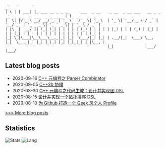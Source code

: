 
```
 _   _      _                                                                                      _
| \ | | ___| |_ ___ __ _ _ __     ___  _ __    _ __  _ __ ___   __ _ _ __ __ _ _ __ ___  _ __ ___ (_)_ __   __ _
|  \| |/ _ \ __/ __/ _` | '_ \   / _ \| '_ \  | '_ \| '__/ _ \ / _` | '__/ _` | '_ ` _ \| '_ ` _ \| | '_ \ / _` |
| |\  |  __/ || (_| (_| | | | | | (_) | | | | | |_) | | | (_) | (_| | | | (_| | | | | | | | | | | | | | | | (_| |
|_| \_|\___|\__\___\__,_|_| |_|  \___/|_| |_| | .__/|_|  \___/ \__, |_|  \__,_|_| |_| |_|_| |_| |_|_|_| |_|\__, |
                                              |_|              |___/                                       |___/
```

## Latest blog posts
- 2020-09-16 [C++ 元编程之 Parser Combinator](https://netcan.github.io/2020/09/16/C-%E5%85%83%E7%BC%96%E7%A8%8B%E4%B9%8BParser-Combinator/)
- 2020-09-05 [C++20 协程](https://netcan.github.io/2020/09/05/C-20%E5%8D%8F%E7%A8%8B/)
- 2020-08-30 [C++ 元编程之代码生成：设计并实现图 DSL](https://netcan.github.io/2020/08/30/C-%E5%85%83%E7%BC%96%E7%A8%8B%E4%B9%8B%E4%BB%A3%E7%A0%81%E7%94%9F%E6%88%90%EF%BC%9A%E8%AE%BE%E8%AE%A1%E5%B9%B6%E5%AE%9E%E7%8E%B0%E6%8B%93%E6%89%91%E7%BB%93%E6%9E%84DSL/)
- 2020-08-15 [设计并实现一个拓扑排序 DSL](https://netcan.github.io/2020/08/15/%E8%AE%BE%E8%AE%A1%E5%B9%B6%E5%AE%9E%E7%8E%B0%E4%B8%80%E4%B8%AA%E6%8B%93%E6%89%91%E6%8E%92%E5%BA%8FDSL/)
- 2020-08-10 [为 Github 打造一个 Geek 风个人 Profile](https://netcan.github.io/2020/08/11/%E4%B8%BAGithub%E6%89%93%E9%80%A0%E4%B8%80%E4%B8%AAGeek%E9%A3%8E%E4%B8%AA%E4%BA%BAProfile/)

[>>> More blog posts](https://netcan.github.io/archives/)

## Statistics
![Stats](https://github-readme-stats.vercel.app/api?username=netcan)
![Lang](https://github-readme-stats.vercel.app/api/top-langs/?username=netcan&hide=ipynb,html&layout=compact)
